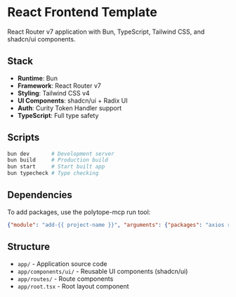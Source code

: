 # React Frontend Template

React Router v7 application with Bun, TypeScript, Tailwind CSS, and shadcn/ui components.

## Stack
- **Runtime**: Bun
- **Framework**: React Router v7
- **Styling**: Tailwind CSS v4
- **UI Components**: shadcn/ui + Radix UI
- **Auth**: Curity Token Handler support
- **TypeScript**: Full type safety

## Scripts
```bash
bun dev       # Development server
bun build     # Production build  
bun start     # Start built app
bun typecheck # Type checking
```

## Dependencies
To add packages, use the polytope-mcp run tool:
```json
{"module": "add-{{ project-name }}", "arguments": {"packages": "axios react-query"}}
```

## Structure
- `app/` - Application source code
- `app/components/ui/` - Reusable UI components (shadcn/ui)
- `app/routes/` - Route components
- `app/root.tsx` - Root layout component
